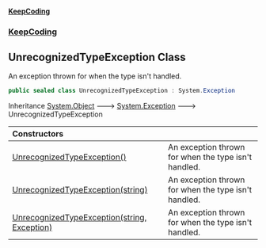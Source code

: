 #### [KeepCoding](index.md 'index')
### [KeepCoding](KeepCoding.md 'KeepCoding')
## UnrecognizedTypeException Class
An exception thrown for when the type isn't handled.  
```csharp
public sealed class UnrecognizedTypeException : System.Exception
```

Inheritance [System.Object](https://docs.microsoft.com/en-us/dotnet/api/System.Object 'System.Object') &#129106; [System.Exception](https://docs.microsoft.com/en-us/dotnet/api/System.Exception 'System.Exception') &#129106; UnrecognizedTypeException  

| Constructors | |
| :--- | :--- |
| [UnrecognizedTypeException()](KeepCoding_UnrecognizedTypeException_UnrecognizedTypeException().md 'KeepCoding.UnrecognizedTypeException.UnrecognizedTypeException()') | An exception thrown for when the type isn't handled.<br/> |
| [UnrecognizedTypeException(string)](KeepCoding_UnrecognizedTypeException_UnrecognizedTypeException(string).md 'KeepCoding.UnrecognizedTypeException.UnrecognizedTypeException(string)') | An exception thrown for when the type isn't handled.<br/> |
| [UnrecognizedTypeException(string, Exception)](KeepCoding_UnrecognizedTypeException_UnrecognizedTypeException(string_System_Exception).md 'KeepCoding.UnrecognizedTypeException.UnrecognizedTypeException(string, System.Exception)') | An exception thrown for when the type isn't handled.<br/> |
